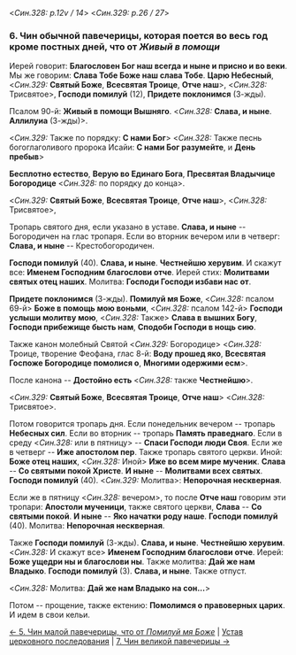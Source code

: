 
<*Син.328: p.12v / 14*>
<*Син.329: p.26 / 27*>

### 6. Чин обычной павечерицы, которая поется во весь год кроме постных дней, что от *Живый в помощи*

Иерей говорит: **Благословен Бог наш всегда и ныне и присно и во веки**.
Мы же говорим: **Слава Тобе Боже наш слава Тобе**. 
**Царю Небесный**,
<*Син.329:* **Святый Боже**, **Всесвятая Троице**, **Отче наш**>,
<*Син.328:* Трисвятое>,
**Господи помилуй** (12), **Придете поклонимся** (3-жды).

Псалом 90-й: **Живый в помощи Вышняго**.
<*Син.328:* **Слава, и ныне**. **Аллилуиа** (3-жды)>.

<*Син.329:* Также по порядку: **С нами Бог**> 
<*Син.328:* Также песнь богоглаголивого пророка Исайи: 
**С нами Бог разумейте**, и **День пребыв**>

**Бесплотно естество**, **Верую во Единаго Бога**, 
**Пресвятая Владычице Богородице** <*Син.328:* по порядку до конца>. 

<*Син.329:* **Святый Боже**, **Всесвятая Троице**, **Отче наш**>,
<*Син.328:* Трисвятое>,

Тропарь святого дня, если указано в уставе. 
**Слава, и ныне** -- Богородичен на глас тропаря.
Если во вторник вечером или в четверг: **Слава, и ныне** -- Крестобогородичен. 

**Господи помилуй** (40). **Слава, и ныне**. **Честнейшю херувим**. 
И скажут все: **Именем Господним благослови отче**. 
Иерей стих: **Молитвами святых отец наших**. 
Молитва: **Господи Господи избави нас от**. 

**Придете поклонимся** (3-жды). 
**Помилуй мя Боже**, <*Син.328:* псалом 69-й> **Боже в помощь мою воньми**,
<*Син.328:* псалом 142-й> **Господи услыши молитву мою**,
<*Син.328:* Также> **Слава в вышних Богу**, **Господи прибежище бысть нам**, 
**Сподоби Господи в нощь сию**. 

Также канон молебный Святой <*Син.329:* Богородице> 
<*Син.328:* Троице, творение Феофана, глас 8-й: **Воду прошед яко**, 
**Всесвятая Госпоже Богородице помолися о**, **Многими одержими есм**>. 

После канона -- **Достойно есть** <*Син.328:* также **Честнейшю**>.

<*Син.329:* **Святый Боже**, **Всесвятая Троице**, **Отче наш**>
<*Син.328:* Трисвятое>.

Потом говорится тропарь дня. 
Если понедельник вечером -- тропарь **Небесных сил**. 
Если во вторник -- тропарь **Память праведнаго**. 
Если в среду <*Син.328:* или в пятницу> -- **Спаси Господи люди Своя**. 
Если же в четверг -- **Иже апостолом пер**. 
Также тропарь святого церкви. 
Иной: **Боже отец наших**,
<*Син.328:* Иной> **Иже во всем мире мученик**. 
**Слава** -- **Со святыми покой Христе**. 
**И ныне** -- **Молитвами всех святых**. 
**Господи помилуй** (40). <*Син.329:* Молитва>: **Непорочная нескверная**.

Если же в пятницу <*Син.328:* вечером>, то после **Отче наш** говорим эти тропари: 
**Апостоли мученици**, также святого церкви, 
**Слава** -- **Со святыми покой**. 
**И ныне** -- **Яко начатки роду наше**.
**Господи помилуй** (40). Молитва: **Непорочная нескверная**.

Также **Господи помилуй** (3-жды). **Слава, и ныне**. **Честнейшю херувим**.
<*Син.328:* И скажут все> **Именем Господним благослови отче**. 
Иерей: **Боже ущедри ны и благослови ны**.
Также молитва: **Дай же нам Владыко**.
**Господи помилуй** (3). **Слава, и ныне**. Также отпуст.

<*Син.328:* Молитва: **Дай же нам Владыко на сон...**>

Потом -- прощение, также ектению: **Помолимся о правоверных царих**. 
И идем в свои кельи.

[← 5. Чин малой павечерицы, что от *Помилуй мя Боже*](005.md)
| [Устав церковного последования](README.md)
| [7. Чин великой павечерицы →](007.md)
